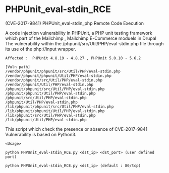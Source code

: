 # PHPUnit_eval-stdin_RCE
(CVE-2017-9841) PHPUnit_eval-stdin_php Remote Code Execution

A code injection vulnerability in PHPUnit, a PHP unit testing framework which part of the Mailchimp , Mailchimp E-Commerce moduels in Drupal 
The vulnerability within the /phpunit/src/Util/PHP/eval-stdin.php file through its use of the php://input wrapper.

    Affected :  PHPUnit 4.8.19 - 4.8.27 , PHPUnit 5.0.10 - 5.6.2
    
    [Vuln path]
    /vendor/phpunit/phpunit/src/Util/PHP/eval-stdin.php
    /vendor/phpunit/phpunit/Util/PHP/eval-stdin.php
    /vendor/phpunit/src/Util/PHP/eval-stdin.php
    /vendor/phpunit/Util/PHP/eval-stdin.php
    /phpunit/phpunit/src/Util/PHP/eval-stdin.php
    /phpunit/phpunit/Util/PHP/eval-stdin.php
    /phpunit/src/Util/PHP/eval-stdin.php
    /phpunit/Util/PHP/eval-stdin.php
    /lib/phpunit/phpunit/src/Util/PHP/eval-stdin.php
    /lib/phpunit/phpunit/Util/PHP/eval-stdin.php
    /lib/phpunit/src/Util/PHP/eval-stdin.php
    /lib/phpunit/Util/PHP/eval-stdin.php
    
This script which check the presence or absence of CVE-2017-9841 Vulnerability is based on Python3.

    <Usage>
    
    python PHPUnit_eval-stdin_RCE.py <dst_ip> <dst_port> (user defined port)

    python PHPUnit_eval-stdin_RCE.py <dst_ip> (default : 80/tcp)
